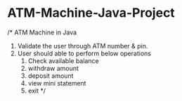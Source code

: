 # ATM-Machine-Java-Project

/* ATM Machine in Java
1. Validate the user through ATM number & pin.
2. User should able to perform below operations 
     1. Check available balance
     2. withdraw amount
     3. deposit amount
     4. view mini statement
     5. exit
*/
